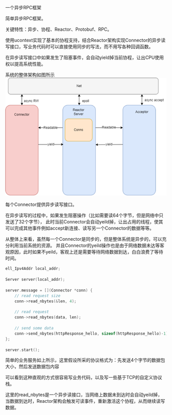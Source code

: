一个异步RPC框架


简单异步RPC框架。

关键特性：异步、协程、Reactor、Protobuf、RPC。

使用ucontext实现了基本的协程支持，结合Reactor架构实现Connector的异步读写接口，写业务代码时可以直接使用同步的写法，而不用写各种回调函数。

在异步读写接口中如果发生了阻塞事件，会自动yield掉当前协程，让出CPU使用权以提高系统性能。


系统的整体架构如图所示![](https://github.com/lotuscc/arpc/blob/dev/img/arpc.drawio.png)

每个Connector提供异步读写接口。

在异步读写的过程中，如果发生阻塞操作（比如需要读64个字节，但是网络中只发送了32个字节），
此时当前Connector会自动yeild掉，让出占用的线程，使其可以完成其他事件例如accept新连接、读写另一个Connector的数据等等。

从整体上来看，虽然每一个Connector是同步的，但是整体系统是异步的，可以充分利用当前系统的资源。
并且Connector的yeild操作也是由于网络数据未达等客观原因，此时如果不yeild，客观上还是需要等待网络数据到达，白白浪费了等待时间。


```cpp
ell_Ipv4Addr local_addr;

Server server(local_addr);

server.message = [](Connector *conn) {   
    // read request size
    conn->read_nbytes(&len, 4);

    // read request
    conn->read_nbytes(data, len);

    // send some data
    conn->send_nbytes(httpResponse_hello, sizeof(httpResponse_hello)-1);
};

server.start();
```

简单的业务服务如上所示，这里假设所采的协议格式为：先发送4个字节的数据包大小，然后发送数据包内容

可以看到这种直观的方式很容易写业务代码，以及写一些基于TCP的自定义协议栈。

这里的read_nbytes是一个异步读接口，当网络上数据未到达时会自动yeild掉，当数据到达时，Reactor架构会触发可读事件，重新激活这个协程，从而继续读写数据。
